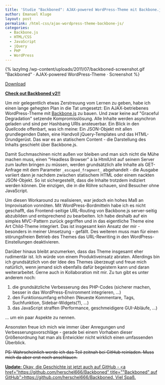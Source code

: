 ```yaml
---
title: 'Studie "Backboned": AJAX-powered WordPress-Theme mit Backbone.js'
author: Emanuel Kluge
layout: post
permalink: /html-css/ajax-wordpress-theme-backbone-js/
categories:
  - Backbone.js
  - HTML/CSS
  - JavaScript
  - jQuery
  - PHP
  - WordPress
---
```


{% lazyImg /wp-content/uploads/2011/07/backboned-screenshot.gif &quot;Backboned&quot; &middot; AJAX-powered WordPress-Theme &middot; Screenshot %}

[Download][download]

**[Check out Backboned v2!!][backboned_v2]**

Um mir gelegentlich etwas Zerstreuung vom Lernen zu geben, habe ich einen lange gehegten Plan in die Tat umgesetzt: Ein AJAX-betriebenes WordPress-Theme mit [Backbone.js][backbone] zu bauen. Und zwar keine auf "Graceful Degradation" setzende Kompromisslösung. Alle Inhalte werden asynchron geladen und sind per Hashbang URIs ansteuerbar. Ein Blick in den Quellcode offenbart, was ich meine: Ein JSON-Objekt mit allen grundlegenden Daten, eine Handvoll jQuery-Templates und das HTML-Grundgerüst. Das war es an statischem Content - die Darstellung des Inhalts geschieht über Backbone.js.

Damit Suchmaschinen nicht außen vor bleiben und man sich nicht die Mühe machen muss, einen "Headless Browser"  à la HtmlUnit auf seinem Server zum laufen bringen zu müssen, werden grundsätzlich alle Inhalte als GET-Anfrage mit dem Parameter `_escaped_fragment_` abgehandelt - die Ausgabe variiert dann je nachdem zwischen statischem HTML oder einem nackten JSON-Objekt. So ist sichergestellt, dass die Inhalte trotzdem indiziert werden können. Die einzigen, die in die Röhre schauen, sind Besucher ohne JavaScript.

Um diesen Workaround zu realisieren, war jedoch ein hohes Maß an Improvisation vonnöten. Mit WordPress-Bordmitteln habe ich es nicht geschafft, das Frontend-seitige URL-Routing von Backbone.js server-seitig abzubilden und entsprechend zu bearbeiten. Ich habe deshalb auf ein simples MVC-Pattern zurück gegriffen und in das eigentliche Theme eine Art Child-Theme integriert. Das ist insgesamt kein Ansatz der mir - besonders in meiner Umsetzung - gefällt. Des weiteren muss man für einen störungsfreien Betrieb des Themes das URL-Rewriting in den WordPress-Einstellungen deaktivieren.

Darüber hinaus bleibt anzumerken, dass das Theme insgesamt eher rudimentär ist. Ich würde von einem Produktiveinsatz abraten. Allerdings bin ich grundsätzlich von der Idee des Themes überzeugt und freue mich natürlich, wenn jemand sich ebenfalls dafür begeistern kann und daran weiterarbeitet. Gerne auch in Kollaboration mit mir. Zu tun gibt es unter anderem noch:

  1. die grundsätzliche Verbesserung des PHP-Codes (sicherer machen, besser in das WordPress-Environment integrieren, &hellip;)
  2. den Funktionsumfang erhöhen (Neueste Kommentare, Tags, Suchfunktion, Sidebar-Widgets(?), &hellip;)
  3. das JavaScript straffen (Performance, geschmeidigere GUI-Abläufe, &hellip;)

&hellip; um ein paar Aspekte zu nennen.

Ansonsten freue ich mich wie immer über Anregungen und Verbesserungsvorschläge - gerade bei einem Vorhaben dieser Größenordnung hat man als Entwickler nicht wirklich einen umfassenden Überblick.

<del datetime="2011-07-15T09:15:57+00:00">PS: Wahrscheinlich werde ich das Teil zeitnah bei GitHub reinladen. Muss mich da aber erst noch anschlauen.</del>

<ins datetime="2011-07-15T09:15:57+00:00"><strong>Update:</strong> Okay, die Geschichte ist jetzt auch auf GitHub - <a href="https://github.com/herschel666/Backboned" title=""Backboned" auf GitHub">https://github.com/herschel666/Backboned</a>. Viel Spaß.</ins>

[download]: http://www.emanuel-kluge.de/wp-content/uploads/2011/07/backboned.zip
[backboned_v2]: https://github.com/herschel666/Backboned-v2
[backbone]: http://documentcloud.github.com/backbone/
